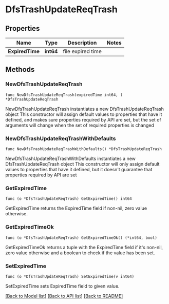 # DfsTrashUpdateReqTrash

## Properties

Name | Type | Description | Notes
------------ | ------------- | ------------- | -------------
**ExpiredTime** | **int64** | file expired time | 

## Methods

### NewDfsTrashUpdateReqTrash

`func NewDfsTrashUpdateReqTrash(expiredTime int64, ) *DfsTrashUpdateReqTrash`

NewDfsTrashUpdateReqTrash instantiates a new DfsTrashUpdateReqTrash object
This constructor will assign default values to properties that have it defined,
and makes sure properties required by API are set, but the set of arguments
will change when the set of required properties is changed

### NewDfsTrashUpdateReqTrashWithDefaults

`func NewDfsTrashUpdateReqTrashWithDefaults() *DfsTrashUpdateReqTrash`

NewDfsTrashUpdateReqTrashWithDefaults instantiates a new DfsTrashUpdateReqTrash object
This constructor will only assign default values to properties that have it defined,
but it doesn't guarantee that properties required by API are set

### GetExpiredTime

`func (o *DfsTrashUpdateReqTrash) GetExpiredTime() int64`

GetExpiredTime returns the ExpiredTime field if non-nil, zero value otherwise.

### GetExpiredTimeOk

`func (o *DfsTrashUpdateReqTrash) GetExpiredTimeOk() (*int64, bool)`

GetExpiredTimeOk returns a tuple with the ExpiredTime field if it's non-nil, zero value otherwise
and a boolean to check if the value has been set.

### SetExpiredTime

`func (o *DfsTrashUpdateReqTrash) SetExpiredTime(v int64)`

SetExpiredTime sets ExpiredTime field to given value.



[[Back to Model list]](../README.md#documentation-for-models) [[Back to API list]](../README.md#documentation-for-api-endpoints) [[Back to README]](../README.md)


